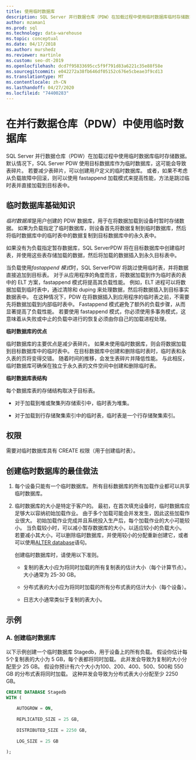 ```yaml
---
title: 使用临时数据库
description: SQL Server 并行数据仓库（PDW）在加载过程中使用临时数据库临时存储数据。
author: mzaman1
ms.prod: sql
ms.technology: data-warehouse
ms.topic: conceptual
ms.date: 04/17/2018
ms.author: murshedz
ms.reviewer: martinle
ms.custom: seo-dt-2019
ms.openlocfilehash: dcd7f95833695cc5f9f791d83a6221c35e88f58e
ms.sourcegitcommit: e042272a38fb646df05152c676e5cbeae3f9cd13
ms.translationtype: MT
ms.contentlocale: zh-CN
ms.lasthandoff: 04/27/2020
ms.locfileid: "74400283"
---
```

# <a name="using-a-staging-database-in-parallel-data-warehouse-pdw"></a>在并行数据仓库（PDW）中使用临时数据库
SQL Server 并行数据仓库（PDW）在加载过程中使用临时数据库临时存储数据。 默认情况下，SQL Server PDW 使用目标数据库作为临时数据库，这可能会导致表碎片。 若要减少表碎片，可以创建用户定义的临时数据库。 或者，如果不考虑从负载故障中回滚，则可以使用 fastappend 加载模式来提高性能，方法是跳过临时表并直接加载到目标表中。  
  
## <a name="staging-database-basics"></a><a name="StagingDatabase"></a>临时数据库基础知识  
*临时数据库*是用户创建的 PDW 数据库，用于在将数据加载到设备时暂时存储数据。 如果为负载指定了临时数据库，则设备首先将数据复制到临时数据库，然后将临时数据库中的临时表中的数据复制到目标数据库中的永久表中。  
  
如果没有为负载指定暂存数据库，SQL ServerPDW 将在目标数据库中创建临时表，并使用这些表存储加载的数据，然后将加载的数据插入到永久目标表中。  
  
当负载使用*fastappend 模式*时，SQL ServerPDW 将跳过使用临时表，并将数据直接追加到目标表。 对于从应用程序的角度而言，将数据加载到作为临时表的表中的 ELT 方案，fastappend 模式将提高其负载性能。 例如，ELT 进程可以将数据加载到临时表中，通过清除和 duping 来处理数据，然后将数据插入到目标事实数据表中。 在这种情况下，PDW 在将数据插入到应用程序的临时表之前，不需要先将数据加载到内部临时表中。 Fastappend 模式避免了额外的负载步骤，从而显著提高了负载性能。 若要使用 fastappend 模式，你必须使用多事务模式，这意味着从失败或中止的负载中进行的恢复必须由你自己的加载进程处理。  
  
**临时数据库的优点**  
  
临时数据库的主要优点是减少表碎片。 如果未使用临时数据库，则会将数据加载到目标数据库中的临时表中。 在目标数据库中创建和删除临时表时，临时表和永久表的页将变得交错。 随着时间的推移，会发生表碎片并降低性能。 与此相反，临时数据库可确保在独立于永久表的文件空间中创建和删除临时表。  
  
**临时数据库表结构**  
  
每个数据库表的存储结构取决于目标表。  
  
-   对于加载到堆或聚集列存储索引中，临时表为堆集。  
  
-   对于加载到行存储聚集索引中的临时表，临时表是一个行存储聚集索引。  
  
## <a name="permissions"></a><a name="Permissions"></a>权限  
需要对临时数据库具有 CREATE 权限（用于创建临时表）。 

<!-- MISSING LINKS

For more information, see [Grant Permissions to load data](grant-permissions-to-load-data.md).  

-->
  
## <a name="best-practices-for-creating-a-staging-database"></a><a name="CreatingStagingDatabase"></a>创建临时数据库的最佳做法  
  
1.  每个设备只能有一个临时数据库。 所有目标数据库的所有加载作业都可以共享临时数据库。  
  
2.  临时数据库的大小是特定于客户的。 最初，在首次填充设备时，临时数据库应足够大以容纳初始加载作业。 由于多个加载可能会并发发生，因此这些加载作业很大。 初始加载作业完成并且系统投入生产后，每个加载作业的大小可能较小。 当负载较小时，可以减小暂存数据库的大小，以适应较小的负载大小。 若要减小其大小，可以删除临时数据库，并使用较小的分配重新创建它，或者可以使用[ALTER database](../t-sql/statements/alter-database-transact-sql.md?tabs=sqlpdw)语句。  
  
    创建临时数据库时，请使用以下准则。  
  
    -   复制的表大小应为将同时加载的所有复制表的估计大小（每个计算节点）。 大小通常为 25-30 GB。  
  
    -   分布式表的大小应为将同时加载的所有分布式表的估计大小（每个设备）。  
  
    -   日志大小通常类似于复制的表大小。  
  
## <a name="examples"></a><a name="Examples"></a>示例  
  
### <a name="a-create-a-staging-database"></a>A. 创建临时数据库 
以下示例创建一个临时数据库 Stagedb，用于设备上的所有负载。 假设你估计每5个复制表的大小为 5 GB，每个表都将同时加载。 此并发会导致为复制的大小分配至少 25 GB。 假设你预计有六个大小为100、200、400、500、500和 550 GB 的分布式表将同时加载。 这种并发会导致为分布式表大小分配至少 2250 GB。  
  
```sql  
CREATE DATABASE Stagedb  
WITH (  
  
    AUTOGROW = ON,  
  
    REPLICATED_SIZE = 25 GB,  
  
    DISTRIBUTED_SIZE = 2250 GB,  
  
    LOG_SIZE = 25 GB  
  
);  
```  

<!-- MISSING LINKS
 
## See Also  
[Common metadata query examples](metadata-query-examples.md)  

-->
  
